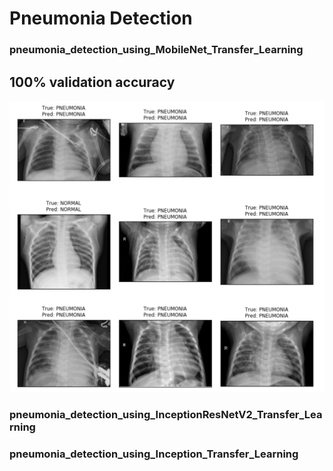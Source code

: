 # Pneumonia Detection
### pneumonia_detection_using_MobileNet_Transfer_Learning
  ## 100% validation accuracy
  ![Predicted Results](prediction.jpg)
### pneumonia_detection_using_InceptionResNetV2_Transfer_Learning
### pneumonia_detection_using_Inception_Transfer_Learning


